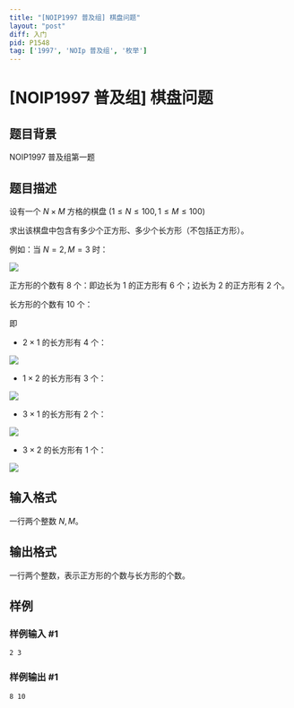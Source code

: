 ```yaml
---
title: "[NOIP1997 普及组] 棋盘问题"
layout: "post"
diff: 入门
pid: P1548
tag: ['1997', 'NOIp 普及组', '枚举']
---
```

# [NOIP1997 普及组] 棋盘问题
## 题目背景

NOIP1997 普及组第一题
## 题目描述

设有一个 $N \times M$ 方格的棋盘 $(1≤N≤100,1≤M≤100)$

求出该棋盘中包含有多少个正方形、多少个长方形（不包括正方形）。

例如：当 $N=2, M=3$ 时：

![](https://cdn.luogu.com.cn/upload/image_hosting/kkidop2i.png)

   
正方形的个数有 $8$ 个：即边长为 $1$ 的正方形有 $6$ 个；边长为 $2$ 的正方形有 $2$ 个。

长方形的个数有 $10$ 个：

即  

- $2 \times 1$ 的长方形有 $4$ 个：

![](https://cdn.luogu.com.cn/upload/image_hosting/vhazon60.png)

- $1 \times 2$ 的长方形有 $3$ 个：  

![](https://cdn.luogu.com.cn/upload/image_hosting/jr40fqzv.png)

- $3 \times 1$ 的长方形有 $2$ 个：  

![](https://cdn.luogu.com.cn/upload/image_hosting/ja0mx48f.png)

- $3 \times 2$ 的长方形有 $1$ 个：  

![](https://cdn.luogu.com.cn/upload/image_hosting/kkidop2i.png)

## 输入格式

一行两个整数 $N,M$。
## 输出格式

一行两个整数，表示正方形的个数与长方形的个数。
## 样例

### 样例输入 #1
```
2 3
```
### 样例输出 #1
```
8 10
```
